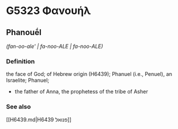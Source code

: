 # G5323 Φανουήλ

## Phanouḗl

_(fan-oo-ale' | fa-noo-ALE | fa-noo-ALE)_

### Definition

the face of God; of Hebrew origin (H6439); Phanuel (i.e., Penuel), an Israelite; Phanuel; 

- the father of Anna, the prophetess of the tribe of Asher

### See also

[[H6439.md|H6439 פנואל]]
